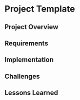 # Project Template

## Project Overview

## Requirements

## Implementation

## Challenges

## Lessons Learned